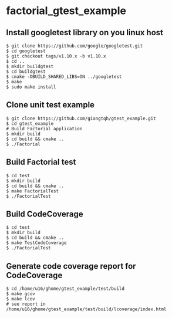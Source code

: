 # factorial_gtest_example

## Install googletest library on you linux host
```
$ git clone https://github.com/google/googletest.git
$ cd googletest
$ git checkout tags/v1.10.x -b v1.10.x
$ cd ..
$ mkdir buildgtest
$ cd buildgtest
$ cmake -DBUILD_SHARED_LIBS=ON ../googletest
$ make
$ sudo make install
```

## Clone unit test example

```
$ git clone https://github.com/giangtqh/gtest_example.git
$ cd gtest_example
# Build Factorial application
$ mkdir build
$ cd build && cmake ..
$ ./Factorial
```
## Build Factorial test 

```
$ cd test
$ mkdir build
$ cd build && cmake ..
$ make FactorialTest
$ ./FactorialTest
```

## Build CodeCoverage

```
$ cd test
$ mkdir build
$ cd build && cmake ..
$ make TestCodeCoverage
$ ./FactorialTest
```

## Generate code coverage report for CodeCoverage

```
$ cd /home/u16/ghome/gtest_example/test/build
$ make gcov
$ make lcov
# see report in /home/u16/ghome/gtest_example/test/build/lcoverage/index.html
```